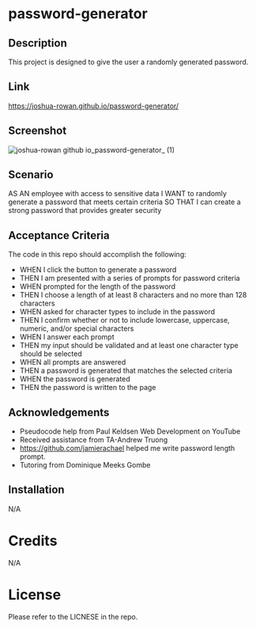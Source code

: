 # password-generator

## Description

This project is designed to give the user a randomly generated password.

## Link
https://joshua-rowan.github.io/password-generator/

## Screenshot

![joshua-rowan github io_password-generator_ (1)](https://user-images.githubusercontent.com/127271690/236286128-7f0b5511-7345-41b0-8f49-8331be520672.png)

## Scenario

AS AN employee with access to sensitive data
I WANT to randomly generate a password that meets certain criteria
SO THAT I can create a strong password that provides greater security

## Acceptance Criteria

The code in this repo should accomplish the following:

* WHEN I click the button to generate a password
* THEN I am presented with a series of prompts for password criteria
* WHEN prompted for the length of the password
* THEN I choose a length of at least 8 characters and no more than 128 characters
* WHEN asked for character types to include in the password
* THEN I confirm whether or not to include lowercase, uppercase, numeric, and/or special characters
* WHEN I answer each prompt
* THEN my input should be validated and at least one character type should be selected
* WHEN all prompts are answered
* THEN a password is generated that matches the selected criteria
* WHEN the password is generated
* THEN the password is written to the page

## Acknowledgements
* Pseudocode help from Paul Keldsen Web Development on YouTube
* Received assistance from TA-Andrew Truong
* https://github.com/jamierachael helped me write password length prompt. 
* Tutoring from Dominique Meeks Gombe

## Installation
N/A

# Credits
N/A

# License
Please refer to the LICNESE in the repo.
